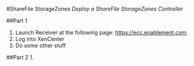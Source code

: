 #ShareFile StorageZones
*Deploy a ShareFile StorageZones Controller*

##Part 1
1. Launch Receiver at the following page: https://ecc.enablement.com.
2. Log into XenCenter
3. Do some other stuff

##Part 2
1. 
